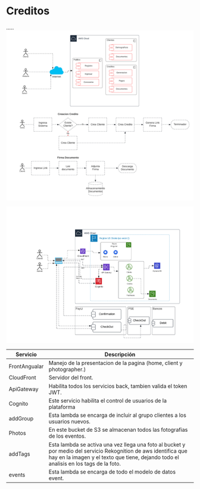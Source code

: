 # Creditos
.....
![Alt text](Doc/Contexto.png "Contexto")

![Alt text](Doc/Despliegue.png "Despliegue")



| Servicio      | Descripción                                                                                                                                                                                               | 
|---------------|-----------------------------------------------------------------------------------------------------------------------------------------------------------------------------------------------------------| 
| FrontAngualar | Manejo de la presentacion de la pagina (home, client y photographer.)                                                                                                                                     |
| CloudFront    | Servidor del front.                                                                                                                                                                                       | 
| ApiGateway    | Habilita todos los servicios back, tambien valida el token JWT.                                                                                                                                           |
| Cognito       | Este servicio habilita el control de usuarios de la plataforma                                                                                                                                            |
| addGroup      | Esta lambda se encarga de incluir al grupo clientes a los usuarios nuevos.                                                                                                                                |
| Photos        | En este bucket de S3 se almacenan todos las fotografias de los eventos.                                                                                                                                   |
| addTags       | Esta lambda se activa una vez llega una foto al bucket y por medio del servicio Rekognition de aws identifica que hay en la imagen y el texto que tiene, dejando todo el analisis en los tags de la foto. |
| events       | Esta lambda se encarga de todo el modelo de datos event. |